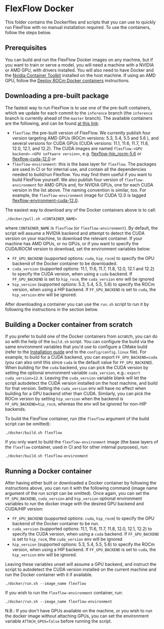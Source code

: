 # FlexFlow Docker
This folder contains the Dockerfiles and scripts that you can use to quickly run FlexFlow with no manual installation required. To use the containers, follow the steps below.

## Prerequisites
You can build and run the FlexFlow Docker images on any machine, but if you want to train or serve a model, you will need a machine with a NVIDIA or AMD GPU, with drivers installed. You will also need to have Docker and the [Nvidia Container Toolkit](https://docs.nvidia.com/datacenter/cloud-native/container-toolkit/install-guide.html#getting-started) installed on the host machine. If using an AMD GPU, follow the [Deploy ROCm Docker containers](https://rocm.docs.amd.com/en/latest/deploy/docker.html) instructions.

## Downloading a pre-built package
The fastest way to run FlexFlow is to use one of the pre-built containers, which we update for each commit to the `inference` branch (the `inference` branch is currently ahead of the `master` branch). The available containers are the following, and can be found [at this link](https://github.com/orgs/flexflow/packages?repo_name=FlexFlow):

* `flexflow`: the pre-built version of FlexFlow. We currently publish four version targeting AMD GPUs (ROCm versions: 5.3, 5.4, 5.5 and 5.6 ), and several versions for CUDA GPUs (CUDA versions: 11.1, 11.6, 11.7, 11.8, 12.0, 12.1, and 12.2). The CUDA images are named `flexflow-<GPU backend>-<GPU software version>`, e.g. [flexflow-hip_rocm-5.6](https://github.com/flexflow/FlexFlow/pkgs/container/flexflow-hip_rocm-5.6) or [flexflow-cuda-12.0](https://github.com/orgs/flexflow/packages/container/package/flexflow-cuda-12.0) or 
* `flexflow-environment`: this is the base layer for `flexflow`. The packages are used in CI or for internal use, and contain all the dependencies needed to build/run Flexflow. You may find them useful if you want to build FlexFlow yourself. We also publish four version of `flexflow-environment` for AMD GPUs and, for NVIDIA GPUs, one for each CUDA version in the list above. The naming convention is similar, too. For example, the `flexflow-environment` image for CUDA 12.0 is tagged [flexflow-environment-cuda-12.0](https://github.com/orgs/flexflow/packages/container/package/flexflow-environment-cuda-12.0).

The easiest way to download any of the Docker containers above is to call:

```
./docker/pull.sh <CONTAINER_NAME>
```

where `CONTAINER_NAME` is `flexflow` (or `flexflow-environment`). By default, the script will assume a NVIDIA backend and attempt to detect the CUDA version on your machine, to download the relevant container. If your machine has AMD GPUs, or no GPUs, or if you want to specify  the CUDA/ROCM version to download, set the environment variables below:

* `FF_GPU_BACKEND` (supported options: `cuda`, `hip_rocm`) to specify the GPU backend of the Docker container to be downloaded.
* `cuda_version` (supported options: 11.1, 11.6, 11.7, 11.8, 12.0, 12.1 and 12.2) to specify the CUDA version, when using a `cuda` backend. If `FF_GPU_BACKEND` is set to `hip_rocm`, the `cuda_version` env will be ignored
* `hip_version` (supported options: 5.3, 5.4, 5.5, 5.6) to specify the ROCm version, when using a HIP backend. If `FF_GPU_BACKEND` is set to `cuda`, the `hip_version` env will be ignored.


After downloading a container you can use the `run.sh` script to run it by following the instructions in the section below.

## Building a Docker container from scratch
If you prefer to build one of the Docker containers from scratch, you can do so with the help of the `build.sh` script. You can configure the build via the same environment variables that you'd use to configure a CMake build (refer to the [Installation guide](https://flexflow.readthedocs.io/en/latest/installation.html) and to the `config/config.linux` file). For example, to build for a CUDA backend, you can export `FF_GPU_BACKEND=cuda` (you can also omit this since `cuda` is the default value for `FF_GPU_BACKEND`). When building for the `cuda` backend, you can pick the CUDA version by setting the optional environment variable `cuda_version`, e.g.: `export cuda_version=12.0`. Leaving the `cuda_version` variable blank will let the script autodetect the CUDA version installed on the host machine, and build for that version. Setting the `cuda_version` env will have no effect when building for a GPU backend other than CUDA. Similarly, you can pick the ROCm version by setting `hip_version` when the backend is `FF_GPU_BACKEND=hip_rocm`, whereas the env will be ignored for non-HIP backends.

To build the FlexFlow container, run (the `flexflow` argument of the build script can be omitted):

```
./docker/build.sh flexflow
```

If you only want to build the `flexflow-environment` image (the base layers of the `flexflow` container, used in CI and for other internal purposes), run:

```
./docker/build.sh flexflow-environment
``` 

## Running a Docker container
After having either built or downloaded a Docker container by following the instructions above, you can run it with the following command (image name argument of the run script can be omitted). Once again, you can set the `FF_GPU_BACKEND`, `cuda_version` and `hip_version` optional environment variables to run the docker image with the desired GPU backend and CUDA/HIP version:

* `FF_GPU_BACKEND` (supported options: `cuda`, `hip_rocm`) to specify the GPU backend of the Docker container to be run.
* `cuda_version` (supported options: 11.1, 11.6, 11.7, 11.8, 12.0, 12.1, 12.2) to specify the CUDA version, when using a `cuda` backend. If `FF_GPU_BACKEND` is set to `hip_rocm`, the `cuda_version` env will be ignored
* `hip_version` (supported options: 5.3, 5.4, 5.5, 5.6) to specify the ROCm version, when using a HIP backend. If `FF_GPU_BACKEND` is set to `cuda`, the `hip_version` env will be ignored.

Leaving these variables unset will assume a GPU backend, and instruct the script to autodetect the CUDA version installed on the current machine and run the Docker container with it if available.

```
./docker/run.sh --image_name flexflow
```

If you wish to run the `flexflow-environment` container, run:

```
./docker/run.sh --image_name flexflow-environment
```

N.B.: If you don't have GPUs available on the machine, or you wish to run the docker image without attaching GPUs, you can set the environment variable `ATTACH_GPUS=false` before running the script.
